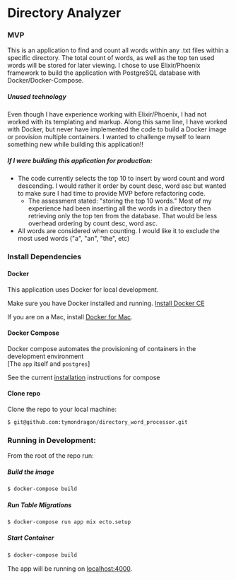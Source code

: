 # Directory Analyzer

### MVP
This is an application to find and count all words within any .txt files within a specific directory. 
The total count of words, as well as the top ten used words will be stored for later viewing. 
I chose to use Elixir/Phoenix framework to build the application with PostgreSQL database with Docker/Docker-Compose.

##### Unused technology
Even though I have experience working with Elixir/Phoenix, I had not worked with its templating and markup.
Along this same line, I have worked with Docker, but never have implemented the code to build a Docker image or provision multiple containers.
I wanted to challenge myself to learn something new while building this application!!
##### If I were building this application for production:
  - The code currently selects the top 10 to insert by word count and word descending. I would rather it order by count desc, word asc but wanted to make sure I had time to provide MVP before refactoring code.
    - The assessment stated: "storing the top 10 words." Most of my experience had been inserting all the words in a directory then retrieving only the top ten from the database. That would be less overhead ordering by count desc, word asc.
  - All words are considered when counting. I would like it to exclude the most used words ("a", "an", "the", etc)


### Install Dependencies

#### Docker
This application uses Docker for local development.

Make sure you have Docker installed and running.
[Install Docker CE](https://docs.docker.com/install/)

If you are on a Mac, install
[Docker for Mac](https://www.docker.com/docker-mac).

#### Docker Compose
Docker compose automates the provisioning of containers in the development
environment<br/>
[The `app` itself and `postgres`]

See the current
[installation](https://docs.docker.com/compose/install/#install-compose)
instructions for compose

#### Clone repo
Clone the repo to your local machine:

```sh
$ git@github.com:tymondragon/directory_word_processor.git
```

### Running in Development:
From the root of the repo run:

##### Build the image
```sh
$ docker-compose build
```

##### Run Table Migrations
```sh
$ docker-compose run app mix ecto.setup
```

##### Start Container
```sh
$ docker-compose build
```

The app  will be running on
[localhost:4000](http://localhost:4000/).